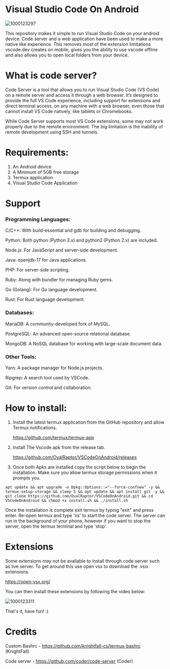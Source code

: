 # Visual Studio Code On Android

![1000123297](https://github.com/OvalRaptor/VSCodeOnAndroid/assets/114360124/02502d8f-0c59-4940-9bca-c0ebf4506b64)




This repository makes it simple to run Visual Studio Code on your android device. Code server and a web application have been used to make a more native like experience. This removes most of the extension limitations vscode.dev creates on mobile, gives you the ability to use vscode offline and also allows you to open local folders from your device.

# What is code server?

Code Server is a tool that allows you to run Visual Studio Code (VS Code) on a remote server and access it through a web browser. It’s designed to provide the full VS Code experience, including support for extensions and direct terminal access, on any machine with a web browser, even those that cannot install VS Code natively, like tablets or Chromebooks.

While Code Server supports most VS Code extensions, some may not work properly due to the remote environment. The big limitation is the inability of remote development using SSH and tunnels. 

# Requirements:

1. An Android device
2. A Minimum of 5GB free storage
3. Termux application
4. Visual Studio Code Application

# Support

### Programming Languages:

C/C++: With build-essential and gdb for building and debugging.

Python: Both python (Python 3.x) and python2 (Python 2.x) are included.

Node.js: For JavaScript and server-side development.

Java: openjdk-17 for Java applications.

PHP: For server-side scripting.

Ruby: Along with bundler for managing Ruby gems.

Go (Golang): For Go language development.

Rust: For Rust language development.

### Databases:

MariaDB: A community-developed fork of MySQL.

PostgreSQL: An advanced open-source relational database.

MongoDB: A NoSQL database for working with large-scale document data.

### Other Tools:

Yarn: A package manager for Node.js projects.

Ripgrep: A search tool used by VSCode.

Git: For version control and collaboration.


# How to install:

1. Install the latest termux application from the GitHub repository and allow Termux notifications.

   https://github.com/termux/termux-app

2. Install The Vscode.apk from the release tab.

   https://github.com/OvalRaptor/VSCodeOnAndroid/releases
   
3. Once both Apks are installed copy the script below to begin the installation. Make sure you allow termux storage permissions when it prompts you.
```
apt update && apt upgrade -o Dpkg::Options::="--force-confnew" -y && termux-setup-storage && sleep 5 && apt update && apt install git -y && git clone https://github.com/OvalRaptor/VSCodeOnAndroid.git && cd VSCodeOnAndroid && chmod +x install.sh && ./install.sh

```

Once the installation is complete exit termux by typing "exit" and press enter. Re-open termux and type 'vs' to start the code server. The server can run in the background of your phone, however if you want to stop the server, open the termux terminal and type 'stop'.

# Extensions

Some extensions may not be avaliable to install through code server such as live server. To get around this use open vsx to download the .vsix extensions.

https://open-vsx.org/

You can then install these extensions by following the video below:

![1000123311](https://github.com/OvalRaptor/VSCodeOnAndroid/assets/114360124/47428b29-8aab-461b-9f65-49ab6dc65d7f)



That's it, have fun! :)

# Credits

Custom Bashrc - https://github.com/knightfall-cs/termux-bashrc (KnightFall)

Code server - https://github.com/coder/code-server (Coder)
